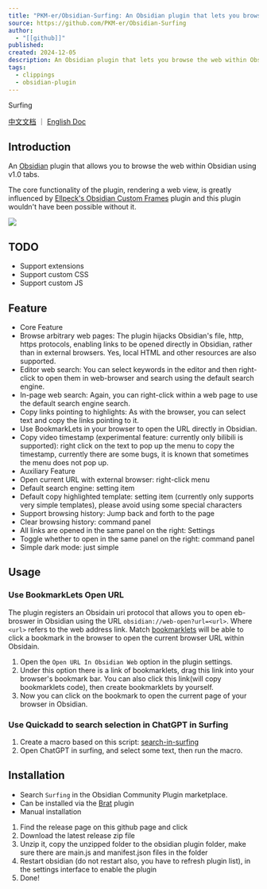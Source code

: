 ```yaml
---
title: "PKM-er/Obsidian-Surfing: An Obsidian plugin that lets you browse the web within Obsidian."
source: https://github.com/PKM-er/Obsidian-Surfing
author:
  - "[[github]]"
published: 
created: 2024-12-05
description: An Obsidian plugin that lets you browse the web within Obsidian. - PKM-er/Obsidian-Surfing
tags:
  - clippings
  - obsidian-plugin
---
```

 Surfing

[中文文档](https://github.com/PKM-er/Obsidian-Surfing/blob/main/README-ZH.md) ｜ [English Doc](https://github.com/PKM-er/Obsidian-Surfing/blob/main/README.md)

## Introduction

An [Obsidian](https://obsidian.md/) plugin that allows you to browse the web within Obsidian using v1.0 tabs.

The core functionality of the plugin, rendering a web view, is greatly influenced by [Ellpeck's Obsidian Custom Frames](https://github.com/Ellpeck/ObsidianCustomFrames) plugin and this plugin wouldn't have been possible without it.

[![](https://github.com/PKM-er/Obsidian-Surfing/raw/main/assets/obsidian-web-browser.png)](https://github.com/PKM-er/Obsidian-Surfing/blob/main/assets/obsidian-web-browser.png)

## TODO

- Support extensions
- Support custom CSS
- Support custom JS

## Feature

- Core Feature
- Browse arbitrary web pages: The plugin hijacks Obsidian's file, http, https protocols, enabling links to be opened directly in Obsidian, rather than in external browsers. Yes, local HTML and other resources are also supported.
- Editor web search: You can select keywords in the editor and then right-click to open them in web-browser and search using the default search engine.
- In-page web search: Again, you can right-click within a web page to use the default search engine search.
- Copy links pointing to highlights: As with the browser, you can select text and copy the links pointing to it.
- Use BookmarkLets in your browser to open the URL directly in Obsidian.
- Copy video timestamp (experimental feature: currently only bilibili is supported): right click on the text to pop up the menu to copy the timestamp, currently there are some bugs, it is known that sometimes the menu does not pop up.
- Auxiliary Feature
- Open current URL with external browser: right-click menu
- Default search engine: setting item
- Default copy highlighted template: setting item (currently only supports very simple templates), please avoid using some special characters
- Support browsing history: Jump back and forth to the page
- Clear browsing history: command panel
- All links are opened in the same panel on the right: Settings
- Toggle whether to open in the same panel on the right: command panel
- Simple dark mode: just simple

## Usage

### Use BookmarkLets Open URL

The plugin registers an Obsidain uri protocol that allows you to open eb-broswer in Obsidian using the URL `obsidian://web-open?url=<url>`. Where `<url>` refers to the web address link. Match [bookmarklets](https://en.wikipedia.org/wiki/Bookmarklet) will be able to click a bookmark in the browser to open the current browser URL within Obsidain.

1. Open the `Open URL In Obsidian Web` option in the plugin settings.
2. Under this option there is a link of bookmarklets, drag this link into your browser's bookmark bar. You can also click this link(will copy bookmarklets code), then create bookmarklets by yourself.
3. Now you can click on the bookmark to open the current page of your browser in Obsidian.

### Use Quickadd to search selection in ChatGPT in Surfing

1. Create a macro based on this script: [search-in-surfing](https://gist.github.com/Quorafind/c70c6c698feeed66465d59efc39e4e1c)
2. Open ChatGPT in surfing, and select some text, then run the macro.

## Installation

- Search `Surfing` in the Obsidian Community Plugin marketplace.
- Can be installed via the [Brat](https://github.com/TfTHacker/obsidian42-brat) plugin
- Manual installation

1. Find the release page on this github page and click
2. Download the latest release zip file
3. Unzip it, copy the unzipped folder to the obsidian plugin folder, make sure there are main.js and manifest.json files in the folder
4. Restart obsidian (do not restart also, you have to refresh plugin list), in the settings interface to enable the plugin
5. Done!
